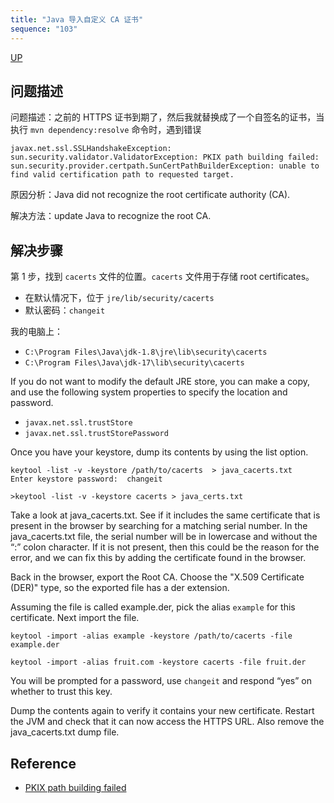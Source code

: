 ```yaml
---
title: "Java 导入自定义 CA 证书"
sequence: "103"
---
```


[UP](/pki.html)

## 问题描述

问题描述：之前的 HTTPS 证书到期了，然后我就替换成了一个自签名的证书，当执行 `mvn dependency:resolve` 命令时，遇到错误

```text
javax.net.ssl.SSLHandshakeException: sun.security.validator.ValidatorException: PKIX path building failed:
sun.security.provider.certpath.SunCertPathBuilderException: unable to find valid certification path to requested target.
```

原因分析：Java did not recognize the root certificate authority (CA).

解决方法：update Java to recognize the root CA.

## 解决步骤

第 1 步，找到 `cacerts` 文件的位置。`cacerts` 文件用于存储 root certificates。

- 在默认情况下，位于 `jre/lib/security/cacerts`
- 默认密码：`changeit`

我的电脑上：

- `C:\Program Files\Java\jdk-1.8\jre\lib\security\cacerts`
- `C:\Program Files\Java\jdk-17\lib\security\cacerts`

If you do not want to modify the default JRE store, you can make a copy,
and use the following system properties to specify the location and password.

- `javax.net.ssl.trustStore`
- `javax.net.ssl.trustStorePassword`

Once you have your keystore, dump its contents by using the list option.

```text
keytool -list -v -keystore /path/to/cacerts  > java_cacerts.txt
Enter keystore password:  changeit
```

```text
>keytool -list -v -keystore cacerts > java_certs.txt
```

Take a look at java_cacerts.txt. See if it includes the same certificate that is present in the browser by searching for a matching serial number. In the java_cacerts.txt file, the serial number will be in lowercase and without the “:” colon character. If it is not present, then this could be the reason for the error, and we can fix this by adding the certificate found in the browser.

Back in the browser, export the Root CA. Choose the "X.509 Certificate (DER)" type, so the exported file has a der extension.

Assuming the file is called example.der, pick the alias `example` for this certificate. Next import the file.

```text
keytool -import -alias example -keystore /path/to/cacerts -file example.der
```

```text
keytool -import -alias fruit.com -keystore cacerts -file fruit.der
```

You will be prompted for a password, use `changeit` and respond “yes” on whether to trust this key.

Dump the contents again to verify it contains your new certificate. Restart the JVM and check that it can now access the HTTPS URL. Also remove the java_cacerts.txt dump file.

## Reference

- [PKIX path building failed](https://magicmonster.com/kb/prg/java/ssl/pkix_path_building_failed/)

